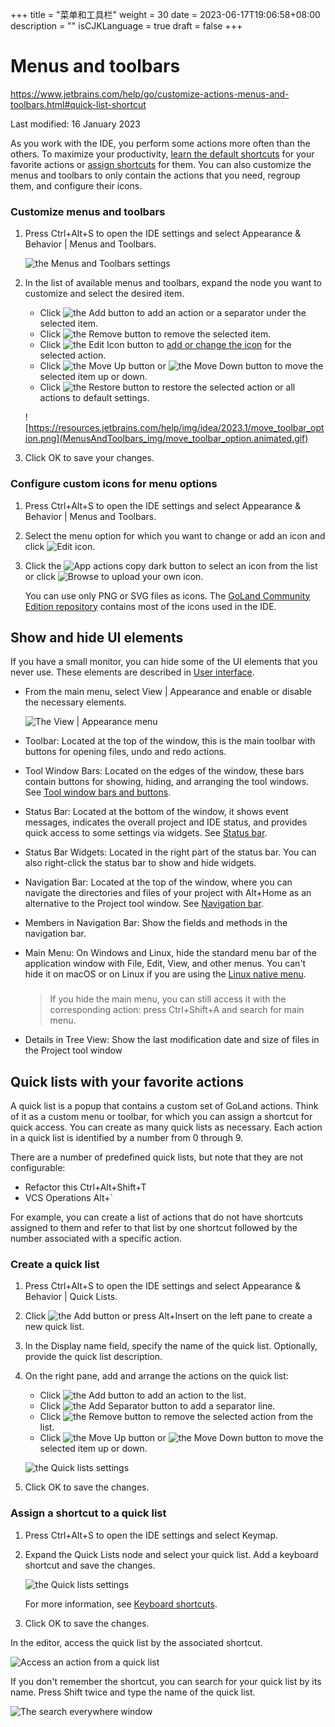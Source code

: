 +++
title = "菜单和工具栏"
weight = 30
date = 2023-06-17T19:06:58+08:00
description = ""
isCJKLanguage = true
draft = false
+++
# Menus and toolbars﻿

https://www.jetbrains.com/help/go/customize-actions-menus-and-toolbars.html#quick-list-shortcut

Last modified: 16 January 2023

As you work with the IDE, you perform some actions more often than the others. To maximize your productivity, [learn the default shortcuts](https://www.jetbrains.com/help/go/mastering-keyboard-shortcuts.html) for your favorite actions or [assign shortcuts](https://www.jetbrains.com/help/go/configuring-keyboard-and-mouse-shortcuts.html) for them. You can also customize the menus and toolbars to only contain the actions that you need, regroup them, and configure their icons.

### Customize menus and toolbars﻿

1. Press Ctrl+Alt+S to open the IDE settings and select Appearance & Behavior | Menus and Toolbars.

   ![the Menus and Toolbars settings](MenusAndToolbars_img/settings_menus_toolbars.png)

2. In the list of available menus and toolbars, expand the node you want to customize and select the desired item.

   - Click ![the Add button](MenusAndToolbars_img/app.general.add.svg) to add an action or a separator under the selected item.
   - Click ![the Remove button](MenusAndToolbars_img/app.general.remove.svg) to remove the selected item.
   - Click ![the Edit Icon button](MenusAndToolbars_img/app.actions.edit.svg) to [add or change the icon](https://www.jetbrains.com/help/go/customize-actions-menus-and-toolbars.html#custom-icons-menu) for the selected action.
   - Click ![the Move Up button](MenusAndToolbars_img/app.general.arrowUp.svg) or ![the Move Down button](MenusAndToolbars_img/app.general.arrowDown.svg) to move the selected item up or down.
   - Click ![the Restore button](MenusAndToolbars_img/app.actions.rollback.svg) to restore the selected action or all actions to default settings.

   ![https://resources.jetbrains.com/help/img/idea/2023.1/move_toolbar_option.png](MenusAndToolbars_img/move_toolbar_option.animated.gif)

3. Click OK to save your changes.

### Configure custom icons for menu options﻿

1. Press Ctrl+Alt+S to open the IDE settings and select Appearance & Behavior | Menus and Toolbars.

2. Select the menu option for which you want to change or add an icon and click ![Edit icon](MenusAndToolbars_img/app.actions.edit.svg).

3. Click the ![App actions copy dark](MenusAndToolbars_img/app.actions.copy_dark.svg) button to select an icon from the list or click ![Browse](MenusAndToolbars_img/app.actions.menu-open_dark.svg) to upload your own icon.

   You can use only PNG or SVG files as icons. The [GoLand Community Edition repository](https://github.com/JetBrains/intellij-community/tree/master/platform/icons/src) contains most of the icons used in the IDE.

## Show and hide UI elements﻿

If you have a small monitor, you can hide some of the UI elements that you never use. These elements are described in [User interface](https://www.jetbrains.com/help/go/guided-tour-around-the-user-interface.html).

- From the main menu, select View | Appearance and enable or disable the necessary elements.

  ![The View | Appearance menu](MenusAndToolbars_img/db_view_appearance.png)

- Toolbar: Located at the top of the window, this is the main toolbar with buttons for opening files, undo and redo actions.

- Tool Window Bars: Located on the edges of the window, these bars contain buttons for showing, hiding, and arranging the tool windows. See [Tool window bars and buttons](https://www.jetbrains.com/help/go/tool-windows.html#bars_and_buttons).

- Status Bar: Located at the bottom of the window, it shows event messages, indicates the overall project and IDE status, and provides quick access to some settings via widgets. See [Status bar](https://www.jetbrains.com/help/go/guided-tour-around-the-user-interface.html#status-bar).

- Status Bar Widgets: Located in the right part of the status bar. You can also right-click the status bar to show and hide widgets.

- Navigation Bar: Located at the top of the window, where you can navigate the directories and files of your project with Alt+Home as an alternative to the Project tool window. See [Navigation bar](https://www.jetbrains.com/help/go/guided-tour-around-the-user-interface.html#navigation-bar).

- Members in Navigation Bar: Show the fields and methods in the navigation bar.

- Main Menu: On Windows and Linux, hide the standard menu bar of the application window with File, Edit, View, and other menus. You can't hide it on macOS or on Linux if you are using the [Linux native menu](https://www.jetbrains.com/help/go/linux-native-menu.html).

  > ### 
  >
  > 
  >
  > If you hide the main menu, you can still access it with the corresponding action: press Ctrl+Shift+A and search for main menu.

- Details in Tree View: Show the last modification date and size of files in the Project tool window

## Quick lists with your favorite actions﻿

A quick list is a popup that contains a custom set of GoLand actions. Think of it as a custom menu or toolbar, for which you can assign a shortcut for quick access. You can create as many quick lists as necessary. Each action in a quick list is identified by a number from 0 through 9.

There are a number of predefined quick lists, but note that they are not configurable:

- Refactor this Ctrl+Alt+Shift+T
- VCS Operations Alt+`

For example, you can create a list of actions that do not have shortcuts assigned to them and refer to that list by one shortcut followed by the number associated with a specific action.

### Create a quick list﻿

1. Press Ctrl+Alt+S to open the IDE settings and select Appearance & Behavior | Quick Lists.

2. Click ![the Add button](MenusAndToolbars_img/app.general.add.svg) or press Alt+Insert on the left pane to create a new quick list.

3. In the Display name field, specify the name of the quick list. Optionally, provide the quick list description.

4. On the right pane, add and arrange the actions on the quick list:

   - Click ![the Add button](MenusAndToolbars_img/app.general.add.svg) to add an action to the list.
   - Click ![the Add Separator button](MenusAndToolbars_img/app.general.separatorH.svg) to add a separator line.
   - Click ![the Remove button](MenusAndToolbars_img/app.general.remove.svg) to remove the selected action from the list.
   - Click ![the Move Up button](MenusAndToolbars_img/app.general.arrowUp.svg) or ![the Move Down button](MenusAndToolbars_img/app.general.arrowDown.svg) to move the selected item up or down.

   ![the Quick lists settings](MenusAndToolbars_img/configure_quick_list.png)

5. Click OK to save the changes.

### Assign a shortcut to a quick list﻿

1. Press Ctrl+Alt+S to open the IDE settings and select Keymap.

2. Expand the Quick Lists node and select your quick list. Add a keyboard shortcut and save the changes.

   ![the Quick lists settings](MenusAndToolbars_img/db_go_configure_quick_list.png)

   

   For more information, see [Keyboard shortcuts](https://www.jetbrains.com/help/go/configuring-keyboard-and-mouse-shortcuts.html).

3. Click OK to save the changes.

In the editor, access the quick list by the associated shortcut.

![Access an action from a quick list](MenusAndToolbars_img/go_quick_list_access.png)

If you don't remember the shortcut, you can search for your quick list by its name. Press Shift twice and type the name of the quick list.

![The search everywhere window](MenusAndToolbars_img/go_search_for_quick_lists.png)